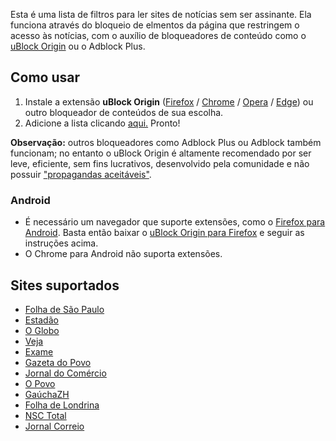 Esta é uma lista de filtros para ler sites de notícias sem ser assinante. Ela funciona através do bloqueio de elmentos da página que restringem o acesso às notícias, com o auxílio de bloqueadores de conteúdo como o [uBlock Origin](https://github.com/gorhill/uBlock) ou o Adblock Plus.

## Como usar

1. Instale a extensão __uBlock Origin__ ([Firefox](https://addons.mozilla.org/pt-BR/firefox/addon/ublock-origin/) / [Chrome](https://chrome.google.com/webstore/detail/ublock-origin/cjpalhdlnbpafiamejdnhcphjbkeiagm?hl=pt-BR) / [Opera](https://addons.opera.com/pt-br/extensions/details/ublock/) / [Edge](https://www.microsoft.com/pt-br/p/ublock-origin/9nblggh444l4)) ou outro bloqueador de conteúdos de sua escolha.
2. Adicione a lista clicando [aqui.](abp:subscribe?location=https://raw.githubusercontent.com/fabiom/br-paywall/master/br-paywall.txt&amp;title=br-paywall) Pronto!

__Observação:__ outros bloqueadores como Adblock Plus ou Adblock também funcionam; no entanto o uBlock Origin é altamente recomendado por ser leve, eficiente, sem fins lucrativos, desenvolvido pela comunidade e não possuir ["propagandas aceitáveis"](https://www.theverge.com/2016/9/13/12890050/adblock-plus-now-sells-ads).


### Android
- É necessário um navegador que suporte extensões, como o [Firefox para Android](https://play.google.com/store/apps/details?id=org.mozilla.firefox&hl=pt_BR). Basta então baixar o [uBlock Origin para Firefox](https://addons.mozilla.org/pt-BR/firefox/addon/ublock-origin/) e seguir as instruções acima.
- O Chrome para Android não suporta extensões.


## Sites suportados

- [Folha de São Paulo](https://www.folha.uol.com.br/)
- [Estadão](https://www.estadao.com.br/)
- [O Globo](https://oglobo.globo.com/)
- [Veja](https://veja.abril.com.br/)
- [Exame](https://exame.abril.com.br/)
- [Gazeta do Povo](https://www.gazetadopovo.com.br/)
- [Jornal do Comércio](https://www.jornaldocomercio.com/)
- [O Povo](https://www.opovo.com.br/)
- [GaúchaZH](https://gauchazh.clicrbs.com.br/)
- [Folha de Londrina](https://www.folhadelondrina.com.br/)
- [NSC Total](https://www.nsctotal.com.br)
- [Jornal Correio](https://www.correio24horas.com.br/)
